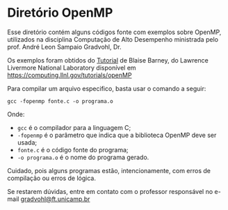 # Diretório OpenMP

Esse diretório contém alguns códigos fonte com exemplos sobre OpenMP, utilizados na disciplina Computação de Alto Desempenho ministrada pelo prof. André Leon Sampaio Gradvohl, Dr. 

Os exemplos foram obtidos do [Tutorial](https://computing.llnl.gov/tutorials/openMP) de Blaise Barney, do Lawrence Livermore National Laboratory disponível em https://computing.llnl.gov/tutorials/openMP

Para compilar um arquivo especifico, basta usar o comando a seguir:
```
gcc -fopenmp fonte.c -o programa.o
```

Onde:
*   ``gcc`` é o compilador para a linguagem C;
*   ``-fopenmp`` é o parâmetro que indica que a biblioteca OpenMP deve ser usada;
*   ``fonte.c`` é o código fonte do programa;
*   ``-o programa.o`` é o nome do programa gerado.

Cuidado, pois alguns programas estão, intencionamente, com erros de compilação ou erros de lógica.

Se restarem dúvidas, entre em contato com o professor responsável no e-mail gradvohl@ft.unicamp.br
